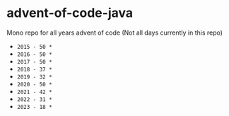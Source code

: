 # advent-of-code-java

Mono repo for all years advent of code (Not all days currently in this repo)

- `2015 - 50 *`
- `2016 - 50 *`
- `2017 - 50 *`
- `2018 - 37 *`
- `2019 - 32 *`
- `2020 - 50 *`
- `2021 - 42 *`
- `2022 - 31 *`
- `2023 - 18 *`
